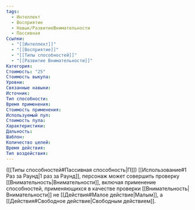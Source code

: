 ```yaml
---
tags:
  - Интеллект
  - Восприятие
  - Навык/РазвитиеВнимательности
  - Пассивная
Ссылки:
  - "[[Интеллект]]"
  - "[[Восприятие]]"
  - "[[Типы способностей]]"
  - "[[Развитие Внимательности]]"
Категория: 
Стоимость: "25"
Стоимость выкупа:
Уровни:
Связанные навыки:
Источник:
Тип способности:
Время применения:
Стоимость применения:
Используемый пул:
Стоимость пула:
Характеристики:
Дальность:
Шаблон:
Количество целей:
Время действия:
Тип воздействия:
---
```

([[Типы способностей#Пассивная способность|П]]) [[Использование#1 Раз за Раунд|1 раз за Раунд]], персонаж может совершить проверку [[Внимательность|Внимательности]], включая применение способностей, применяющихся в качестве проверки [[Внимательность|Внимательности]] не [[Действия#Малое действие|Малым]], а [[Действия#Свободное действие|Свободным действием]]. 